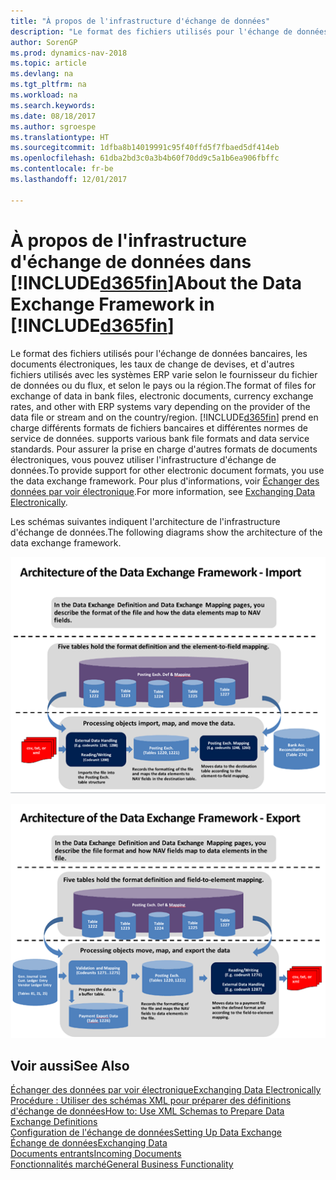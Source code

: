 ```yaml
---
title: "À propos de l'infrastructure d'échange de données"
description: "Le format des fichiers utilisés pour l'échange de données bancaires, les documents électroniques, les taux de change de devises, et d'autres fichiers utilisés avec les systèmes ERP varie selon le fournisseur du fichier de données ou du flux, et selon le pays ou la région."
author: SorenGP
ms.prod: dynamics-nav-2018
ms.topic: article
ms.devlang: na
ms.tgt_pltfrm: na
ms.workload: na
ms.search.keywords: 
ms.date: 08/18/2017
ms.author: sgroespe
ms.translationtype: HT
ms.sourcegitcommit: 1dfba8b14019991c95f40ffd5f7fbaed5df414eb
ms.openlocfilehash: 61dba2bd3c0a3b4b60f70dd9c5a1b6ea906fbffc
ms.contentlocale: fr-be
ms.lasthandoff: 12/01/2017

---
```

# <a name="about-the-data-exchange-framework-in-included365finincludesd365finmdmd"></a><span data-ttu-id="d29be-103">À propos de l'infrastructure d'échange de données dans [!INCLUDE[d365fin](includes/d365fin_md.md)]</span><span class="sxs-lookup"><span data-stu-id="d29be-103">About the Data Exchange Framework in [!INCLUDE[d365fin](includes/d365fin_md.md)]</span></span>
<span data-ttu-id="d29be-104">Le format des fichiers utilisés pour l'échange de données bancaires, les documents électroniques, les taux de change de devises, et d'autres fichiers utilisés avec les systèmes ERP varie selon le fournisseur du fichier de données ou du flux, et selon le pays ou la région.</span><span class="sxs-lookup"><span data-stu-id="d29be-104">The format of files for exchange of data in bank files, electronic documents, currency exchange rates, and other with ERP systems vary depending on the provider of the data file or stream and on the country/region.</span></span> [!INCLUDE[d365fin](includes/d365fin_md.md)]<span data-ttu-id="d29be-105"> prend en charge différents formats de fichiers bancaires et différentes normes de service de données.</span><span class="sxs-lookup"><span data-stu-id="d29be-105"> supports various bank file formats and data service standards.</span></span> <span data-ttu-id="d29be-106">Pour assurer la prise en charge d'autres formats de documents électroniques, vous pouvez utiliser l'infrastructure d'échange de données.</span><span class="sxs-lookup"><span data-stu-id="d29be-106">To provide support for other electronic document formats, you use the data exchange framework.</span></span> <span data-ttu-id="d29be-107">Pour plus d'informations, voir [Échanger des données par voir électronique](across-data-exchange.md).</span><span class="sxs-lookup"><span data-stu-id="d29be-107">For more information, see [Exchanging Data Electronically](across-data-exchange.md).</span></span>    

 <span data-ttu-id="d29be-108">Les schémas suivantes indiquent l'architecture de l'infrastructure d'échange de données.</span><span class="sxs-lookup"><span data-stu-id="d29be-108">The following diagrams show the architecture of the data exchange framework.</span></span>  

 ![Structure d'échange de données &#45; Importation](media/across-data-exchange/dataexchangeframework_import.png)  

 ![Structure d'échange de données &#45; Exportation](media/across-data-exchange/dataexchangeframework_export.png)  

## <a name="see-also"></a><span data-ttu-id="d29be-111">Voir aussi</span><span class="sxs-lookup"><span data-stu-id="d29be-111">See Also</span></span>  
[<span data-ttu-id="d29be-112">Échanger des données par voir électronique</span><span class="sxs-lookup"><span data-stu-id="d29be-112">Exchanging Data Electronically</span></span>](across-data-exchange.md)  
[<span data-ttu-id="d29be-113">Procédure : Utiliser des schémas XML pour préparer des définitions d'échange de données</span><span class="sxs-lookup"><span data-stu-id="d29be-113">How to: Use XML Schemas to Prepare Data Exchange Definitions</span></span>](across-how-to-use-xml-schemas-to-prepare-data-exchange-definitions.md)  
[<span data-ttu-id="d29be-114">Configuration de l'échange de données</span><span class="sxs-lookup"><span data-stu-id="d29be-114">Setting Up Data Exchange</span></span>](across-set-up-data-exchange.md)  
[<span data-ttu-id="d29be-115">Échange de données</span><span class="sxs-lookup"><span data-stu-id="d29be-115">Exchanging Data</span></span>](across-exchange-data.md)  
[<span data-ttu-id="d29be-116">Documents entrants</span><span class="sxs-lookup"><span data-stu-id="d29be-116">Incoming Documents</span></span>](across-income-documents.md)  
[<span data-ttu-id="d29be-117">Fonctionnalités marché</span><span class="sxs-lookup"><span data-stu-id="d29be-117">General Business Functionality</span></span>](ui-across-business-areas.md)  

